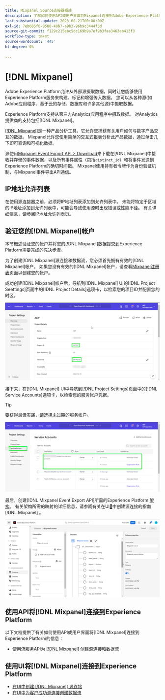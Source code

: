 ```yaml
---
title: Mixpanel Source连接器概述
description: 了解如何使用API或用户界面将Mixpanel连接到Adobe Experience Platform。
last-substantial-update: 2023-06-21T00:00:00Z
exl-id: 7eb605f6-8580-40b7-a9b3-96b9c3444f5d
source-git-commit: f129c215ebc5dc169b9a7ef9b3faa3463ab413f3
workflow-type: tm+mt
source-wordcount: '445'
ht-degree: 0%

---
```


# [!DNL Mixpanel]

Adobe Experience Platform允许从外部源摄取数据，同时让您能够使用Experience Platform服务来构建、标记和增强传入数据。 您可以从各种源(如Adobe应用程序、基于云的存储、数据库和许多其他源)中摄取数据。

Experience Platform支持从第三方Analytics应用程序中摄取数据。 对Analytics提供商的支持包括[!DNL Mixpanel]。

[[!DNL Mixpanel]](https://www.mixpanel.com)是一种产品分析工具，它允许您捕获有关用户如何与数字产品交互的数据。 Mixpanel允许您使用简单的交互式报表分析此产品数据，通过单击几下即可查询和可视化数据。

源使用[Mixpanel Event Export API > Download](https://developer.mixpanel.com/reference/raw-event-export)来下载在[!DNL Mixpanel]中接收并存储的事件数据，以及所有事件属性（包括`distinct_id`）和将事件发送到Experience Platform的确切时间戳。 Mixpanel使用持有者令牌作为身份验证机制，与Mixpanel事件导出API通信。

## IP地址允许列表

在使用源连接器之前，必须将IP地址列表添加到允许列表中。 未能将特定于区域的IP地址添加到允许列表中，可能会导致使用源时出现错误或性能不佳。 有关详细信息，请参阅[IP地址允许列表](../../ip-address-allow-list.md)页。

## 验证您的[!DNL Mixpanel]帐户

本节概述验证您的帐户并将您的[!DNL Mixpanel]数据提交到Experience Platform需要完成的先决步骤。

为了创建[!DNL Mixpanel]源连接和数据流，您必须首先拥有有效的[!DNL Mixpanel]帐户。 如果您没有有效的[!DNL Mixpanel]帐户，请查看[Mixpanel注册表](https://mixpanel.com/register/)页面以创建您的帐户。

成功创建[!DNL Mixpanel]帐户后，导航到[!DNL Mixpanel] UI的[!DNL Project Seettings]页面中的[!DNL Project Details]选项卡，以检索您的项目ID并配置您的时区。

![mixpanel-project-settings](../../images/tutorials/create/mixpanel-export-events/mixpanel-project-settings.png)

接下来，在[!DNL Mixpanel] UI中导航到[!DNL Project Settings]页面中的[!DNL Service Accounts]选项卡，以检索您的服务帐户凭据。

>[!TIP]
>
>要获得最佳实践，请选择[未过期](https://developer.mixpanel.com/reference/service-accounts#service-account-expiration)的服务帐户。

![Mixpanel服务帐户](../../images/tutorials/create/mixpanel-export-events/mixpanel-service-account.png)

最后，创建[!DNL Mixpanel Event Export API]所需的Experience Platform [架构](../../../xdm/schema/composition.md)。 有关架构所需的映射的详细信息，请参阅有关在UI[&#128279;](../../tutorials/ui/create/analytics/mixpanel.md#additional-resources)中创建源连接的指南 [!DNL Mixpanel] 。

![创建架构](../../images/tutorials/create/mixpanel-export-events/schema.png)

## 使用API将[!DNL Mixpanel]连接到Experience Platform

以下文档提供了有关如何使用API或用户界面将[!DNL Mixpanel]连接到Experience Platform的信息：

* [使用流服务API为 [!DNL Mixpanel] 创建源连接和数据流](../../tutorials/api/create/analytics/mixpanel.md)

## 使用UI将[!DNL Mixpanel]连接到Experience Platform

* [在UI中创建 [!DNL Mixpanel] 源连接](../../tutorials/ui/create/analytics/mixpanel.md)
* [在UI中为客户成功源连接创建数据流](../../tutorials/ui/dataflow/analytics.md)
